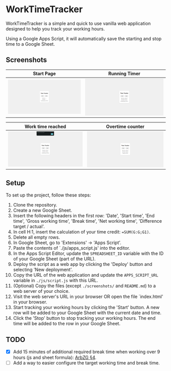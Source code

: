 # WorkTimeTracker

WorkTimeTracker is a simple and quick to use vanilla web application designed to help you track your working hours.

Using a Google Apps Script, it will automatically save the starting and stop time to a Google Sheet.

## Screenshots

| Start Page                         | Running Timer                              |
| ---------------------------------- | ------------------------------------------ |
| ![start view](./screenshots/1.png) | ![timer running view](./screenshots/2.png) |

| Work time reached                           | Overtime counter                         |
| ------------------------------------------- | ---------------------------------------- |
| ![work time fulfilled](./screenshots/3.png) | ![overtime tracker](./screenshots/4.png) |

## Setup

To set up the project, follow these steps:

1. Clone the repository.
2. Create a new Google Sheet.
3. Insert the following headers in the first row: 'Date', 'Start time', 'End time', 'Gross working time', 'Break time', 'Net working time', 'Difference target / actual'.
4. In cell H:1, insert the calculation of your time credit: `=SUM(G:G;G1)`.
5. Delete all empty rows.
6. In Google Sheet, go to 'Extensions' -> 'Apps Script'.
7. Paste the contents of `./js/apps_script.js' into the editor.
8. In the Apps Script Editor, update the `SPREADSHEET_ID` variable with the ID of your Google Sheet (part of the URL).
9. Deploy the script as a web app by clicking the 'Deploy' button and selecting 'New deployment'.
10. Copy the URL of the web application and update the `APPS_SCRIPT_URL` variable in `./js/script.js` with this URL.
11. (Optional) Copy the files (except `./screenshots/` and `README.md`) to a web server of your choice.
12. Visit the web server's URL in your browser OR open the file `index.html' in your browser.
13. Start tracking your working hours by clicking the 'Start' button. A new row will be added to your Google Sheet with the current date and time.
14. Click the 'Stop' button to stop tracking your working hours. The end time will be added to the row in your Google Sheet.

## TODO

- [x] Add 15 minutes of additional required break time when working over 9 hours (js and sheet formula): [ArbZG §4](https://www.gesetze-im-internet.de/arbzg/__4.html).
- [ ] Add a way to easier configure the target working time and break time.

